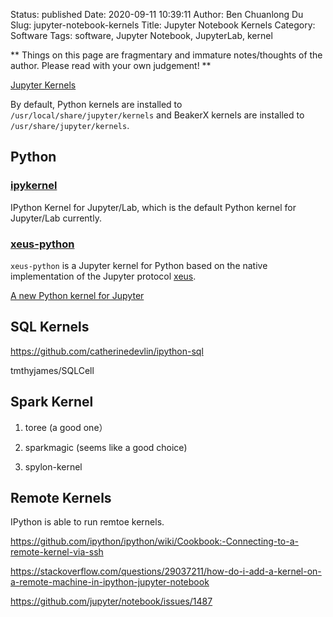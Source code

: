 Status: published
Date: 2020-09-11 10:39:11
Author: Ben Chuanlong Du
Slug: jupyter-notebook-kernels
Title: Jupyter Notebook Kernels
Category: Software
Tags: software, Jupyter Notebook, JupyterLab, kernel

**
Things on this page are
fragmentary and immature notes/thoughts of the author.
Please read with your own judgement!
**

[Jupyter Kernels](https://github.com/jupyter/jupyter/wiki/Jupyter-kernels)

By default, 
Python kernels are installed to `/usr/local/share/jupyter/kernels`
and BeakerX kernels are installed to `/usr/share/jupyter/kernels`.


## Python

### [ipykernel](https://github.com/ipython/ipykernel)

IPython Kernel for Jupyter/Lab,
which is the default Python kernel for Jupyter/Lab currently.

### [xeus-python](https://github.com/jupyter-xeus/xeus-python)

`xeus-python` is a Jupyter kernel for Python 
based on the native implementation of the Jupyter protocol [xeus](https://github.com/jupyter-xeus/xeus).

[A new Python kernel for Jupyter](https://blog.jupyter.org/a-new-python-kernel-for-jupyter-fcdf211e30a8)


## SQL Kernels

https://github.com/catherinedevlin/ipython-sql

tmthyjames/SQLCell

## Spark Kernel

1. toree (a good one）

2. sparkmagic (seems like a good choice)

3. spylon-kernel

## Remote Kernels

IPython is able to run remtoe kernels.

https://github.com/ipython/ipython/wiki/Cookbook:-Connecting-to-a-remote-kernel-via-ssh

https://stackoverflow.com/questions/29037211/how-do-i-add-a-kernel-on-a-remote-machine-in-ipython-jupyter-notebook

https://github.com/jupyter/notebook/issues/1487
